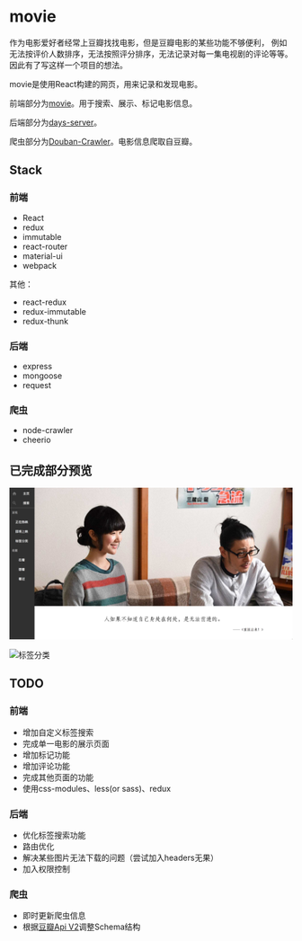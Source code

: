 movie
================
作为电影爱好者经常上豆瓣找找电影，但是豆瓣电影的某些功能不够便利， 例如无法按评价人数排序，无法按照评分排序，无法记录对每一集电视剧的评论等等。因此有了写这样一个项目的想法。

movie是使用React构建的网页，用来记录和发现电影。

前端部分为[movie](http://github.com/getdaydream/moive/)。用于搜索、展示、标记电影信息。

后端部分为[days-server](http://github.com/getdaydream/days-server)。

爬虫部分为[Douban-Crawler](https://github.com/getdaydream/Douban-Crawler)。电影信息爬取自豆瓣。

## **Stack**
### 前端
* React
* redux
* immutable
* react-router
* material-ui
* webpack 

其他：
* react-redux
* redux-immutable
* redux-thunk

### 后端
* express
* mongoose
* request

### 爬虫
* node-crawler
* cheerio

## 已完成部分预览
![主页](src/img/2017-03-20-1.png)  


![标签分类](src/img/2017-03-20-2.png)  

## TODO
### 前端
* 增加自定义标签搜索
* 完成单一电影的展示页面
* 增加标记功能  
* 增加评论功能
* 完成其他页面的功能
* 使用css-modules、less(or sass)、redux

### 后端
* 优化标签搜索功能
* 路由优化
* 解决某些图片无法下载的问题（尝试加入headers无果）
* 加入权限控制

### 爬虫
* 即时更新爬虫信息
* 根据[豆瓣Api V2](https://developers.douban.com/wiki/?title=movie_v2)调整Schema结构
